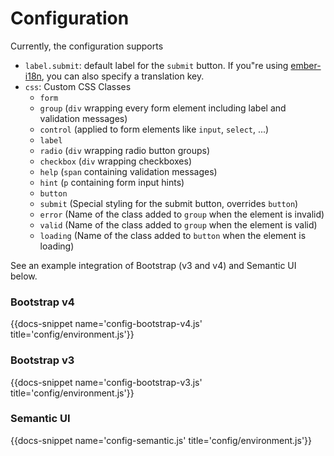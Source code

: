 # Configuration

Currently, the configuration supports

* `label.submit`: default label for the `submit` button. If you"re using [ember-i18n](https://github.com/jamesarosen/ember-i18n), you can also specify a translation key.
* `css`: Custom CSS Classes
  * `form`
  * `group` (`div` wrapping every form element including label and validation messages)
  * `control` (applied to form elements like `input`, `select`, ...)
  * `label`
  * `radio` (`div` wrapping radio button groups)
  * `checkbox` (`div` wrapping checkboxes)
  * `help` (`span` containing validation messages)
  * `hint` (`p` containing form input hints)
  * `button`
  * `submit` (Special styling for the submit button, overrides `button`)
  * `error` (Name of the class added to `group` when the element is invalid)
  * `valid` (Name of the class added to `group` when the element is valid)
  * `loading` (Name of the class added to `button` when the element is loading)

See an example integration of Bootstrap (v3 and v4) and Semantic UI below.

### Bootstrap v4

{{docs-snippet name='config-bootstrap-v4.js' title='config/environment.js'}}

### Bootstrap v3

{{docs-snippet name='config-bootstrap-v3.js' title='config/environment.js'}}

### Semantic UI

{{docs-snippet name='config-semantic.js' title='config/environment.js'}}
